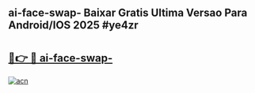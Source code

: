 ## ai-face-swap- Baixar Gratis Ultima Versao Para Android/IOS 2025 #ye4zr

# <h2><a href="https://ainizakaria.my?title=ai-face-swap-&ref=20M">🔗👉 🔴 ai-face-swap-</a></h2>

[![acn](https://github.com/user-attachments/assets/0f9c940e-d8b0-45ae-aac7-cd30a18b3e1c)](https://ainizakaria.my?title=ai-face-swap-&ref=20M)

